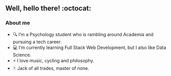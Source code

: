 ## Well, hello there! :octocat:

### About me

- 🔍  I’m a Psychology student who is rambling around Academia and pursuing a tech career. 
- 💻  I’m currently learning Full Stack Web Development, but I also like Data Science.
- ⚡  I love music, cycling and philosophy. 
- 🃏 Jack of all trades, master of none.
